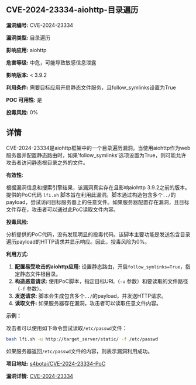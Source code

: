 ## CVE-2024-23334-aiohttp-目录遍历

**漏洞编号:** CVE-2024-23334

**漏洞类型:** 目录遍历

**影响应用:** aiohttp

**危害等级:** 中危，可能导致敏感信息泄露

**影响版本:** < 3.9.2

**利用条件:** 需要目标应用开启静态文件服务，且follow_symlinks设置为True

**POC 可用性:** 是

**投毒风险:** 0%

## 详情

CVE-2024-23334是aiohttp框架中的一个目录遍历漏洞。当使用aiohttp作为web服务器并配置静态路由时，如果'follow_symlinks'选项设置为True，则可能允许攻击者访问静态根目录之外的文件。 

**有效性:**

根据漏洞信息和搜索引擎结果，该漏洞真实存在且影响aiohttp 3.9.2之前的版本。 提供的PoC代码 `lfi.sh` 脚本旨在利用此漏洞。脚本通过构造包含多个`../`的payload，尝试访问目标服务器上的任意文件。如果服务器配置存在漏洞，且目标文件存在，攻击者可以通过此PoC读取文件内容。

**投毒风险:**

分析提供的PoC代码，没有发现明显的投毒代码。该脚本主要功能是发送包含目录遍历payload的HTTP请求并显示响应。因此，投毒风险为0%。

**利用方式:**

1.  **配置易受攻击的aiohttp应用:** 设置静态路由，开启`follow_symlinks=True`，指定静态文件根目录。
2.  **构造恶意请求:** 使用PoC脚本，指定目标URL（`-u` 参数）和要读取的文件路径（`-f` 参数）。
3.  **发送请求:** 脚本会生成包含多个`../`的payload，并发送HTTP请求。
4.  **读取文件:** 如果服务器存在漏洞，攻击者可以读取任意文件内容。

**示例：**

攻击者可以使用如下命令尝试读取`/etc/passwd`文件：

```bash
bash lfi.sh -u http://target_server/static/ -f /etc/passwd
```

如果服务器返回`/etc/passwd`文件的内容，则表示漏洞利用成功。

**项目地址:** [s4botai/CVE-2024-23334-PoC](https://github.com/s4botai/CVE-2024-23334-PoC)

**漏洞详情:** [CVE-2024-23334](https://nvd.nist.gov/vuln/detail/CVE-2024-23334)